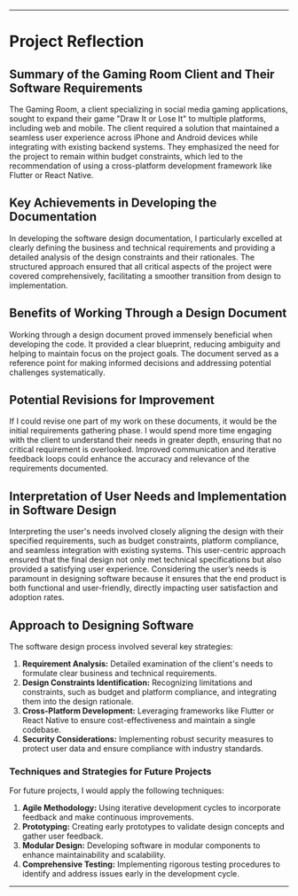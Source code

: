 

---

# Project Reflection

## Summary of the Gaming Room Client and Their Software Requirements

The Gaming Room, a client specializing in social media gaming applications, sought to expand their game "Draw It or Lose It" to multiple platforms, including web and mobile. The client required a solution that maintained a seamless user experience across iPhone and Android devices while integrating with existing backend systems. They emphasized the need for the project to remain within budget constraints, which led to the recommendation of using a cross-platform development framework like Flutter or React Native.

## Key Achievements in Developing the Documentation

In developing the software design documentation, I particularly excelled at clearly defining the business and technical requirements and providing a detailed analysis of the design constraints and their rationales. The structured approach ensured that all critical aspects of the project were covered comprehensively, facilitating a smoother transition from design to implementation.

## Benefits of Working Through a Design Document

Working through a design document proved immensely beneficial when developing the code. It provided a clear blueprint, reducing ambiguity and helping to maintain focus on the project goals. The document served as a reference point for making informed decisions and addressing potential challenges systematically.

## Potential Revisions for Improvement

If I could revise one part of my work on these documents, it would be the initial requirements gathering phase. I would spend more time engaging with the client to understand their needs in greater depth, ensuring that no critical requirement is overlooked. Improved communication and iterative feedback loops could enhance the accuracy and relevance of the requirements documented.

## Interpretation of User Needs and Implementation in Software Design

Interpreting the user's needs involved closely aligning the design with their specified requirements, such as budget constraints, platform compliance, and seamless integration with existing systems. This user-centric approach ensured that the final design not only met technical specifications but also provided a satisfying user experience. Considering the user’s needs is paramount in designing software because it ensures that the end product is both functional and user-friendly, directly impacting user satisfaction and adoption rates.

## Approach to Designing Software

The software design process involved several key strategies:
1. **Requirement Analysis:** Detailed examination of the client's needs to formulate clear business and technical requirements.
2. **Design Constraints Identification:** Recognizing limitations and constraints, such as budget and platform compliance, and integrating them into the design rationale.
3. **Cross-Platform Development:** Leveraging frameworks like Flutter or React Native to ensure cost-effectiveness and maintain a single codebase.
4. **Security Considerations:** Implementing robust security measures to protect user data and ensure compliance with industry standards.

### Techniques and Strategies for Future Projects

For future projects, I would apply the following techniques:
1. **Agile Methodology:** Using iterative development cycles to incorporate feedback and make continuous improvements.
2. **Prototyping:** Creating early prototypes to validate design concepts and gather user feedback.
3. **Modular Design:** Developing software in modular components to enhance maintainability and scalability.
4. **Comprehensive Testing:** Implementing rigorous testing procedures to identify and address issues early in the development cycle.

---
